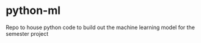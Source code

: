 # python-ml
Repo to house python code to build out the machine learning model for the semester project
